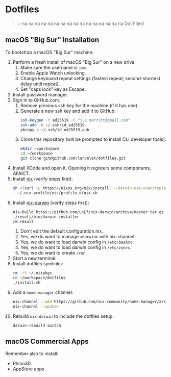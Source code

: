 # Dotfiles

> 🎶 na na na na na na na na na na na na na na na na Dot Files!

## macOS "Big Sur" Installation

To bootstrap a macOS "Big Sur" machine:

1. Perform a fresh install of macOS "Big Sur" on a new drive.
    1. Make sure the username is `jsm`.
    1. Enable Apple Watch unlocking.
    1. Change keyboard repeat settings (fastest repeat; second-shortest delay
       until repeat).
    1. Set "caps lock" key as Escape.
1. Install password manager.
1. Sign in to GitHub.com.
    1. Remove previous ssh key for the machine (if it has one).
    1. Generate a new ssh key and add it to GitHub:
       ```bash
       ssh-keygen -t ed25519 -C "j.s.merritt@gmail.com" 
       ssh-add -K ~/.ssh/id_ed25519
       pbcopy < ~/.ssh/id_ed25519.pub
       ```
    1. Clone this repository (will be prompted to install CLI developer tools):
       ```bash
       mkdir ~/workspace
       cd ~/workspace
       git clone git@github.com:lancelet/dotfiles.git
       ```
1. Install XCode and open it. Opening it registers some components, AFAICT.
1. Install [nix](https://nixos.org/manual/nix/stable/#sect-macos-installation)
   (verify steps first):
   ```bash
   sh <(curl -L https://nixos.org/nix/install) --darwin-use-unencrypted-nix-store-volume 
   . ~/.nix-profile/etc/profile.d/nix.sh
   ```
1. Install [nix-darwin](https://github.com/LnL7/nix-darwin) (verify steps first):
   ```bash
   nix-build https://github.com/LnL7/nix-darwin/archive/master.tar.gz -A installer
   ./result/bin/darwin-installer 
   rm result
   ```
     1. Don't edit the default configuration.nix.
     1. Yes, we do want to manage `<darwin>` with nix-channel.
     1. Yes, we do want to load darwin config in `/etc/bashrc`.
     1. Yes, we do want to load darwin config in `/etc/zshrc`.
     1. Yes, we do want to create `/run`.
 1. Start a new terminal.
 1. Install dotfiles symlinks:
    ```bash
    rm -rf ~/.nixpkgs
    cd ~/workspace/dotfiles
    ./install.sh
    ```
1. Add a `home-manager` channel:
   ```bash
   nix-channel --add https://github.com/nix-community/home-manager/archive/master.tar.gz home-manager
   nix-channel --update
   ```
1. Rebuild `nix-darwin` to include the dotfiles setup.
   ```bash
   darwin-rebuild switch
   ```

## macOS Commercial Apps

Remember also to install:
  - Rhino3D
  - AppStore apps
